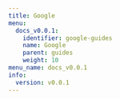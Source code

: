 ```yaml
---
title: Google
menu:
  docs_v0.0.1:
    identifier: google-guides
    name: Google
    parent: guides
    weight: 10
menu_name: docs_v0.0.1
info:
  version: v0.0.1
---
```


